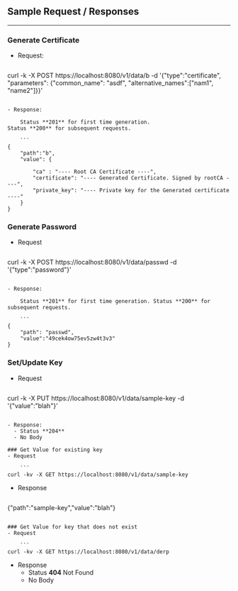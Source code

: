 ## Sample Request / Responses
---
### Generate Certificate

- Request:
    
    ```
curl -k -X POST https://localhost:8080/v1/data/b -d '{"type":"certificate", "parameters": {"common_name": "asdf", "alternative_names":["nam1", "name2"]}}'
```

- Response:

    Status **201** for first time generation.
Status **200** for subsequent requests.

    ```
{
    "path":"b",
    "value": {
        
        "ca" : "---- Root CA Certificate ----",
        "certificate": "---- Generated Certificate. Signed by rootCA ----",
        "private_key": "---- Private key for the Generated certificate ----"
    }
}
```



### Generate Password

- Request

    ```
curl -k -X POST https://localhost:8080/v1/data/passwd -d '{"type":"password"}'
```

- Response:

    Status **201** for first time generation. Status **200** for subsequent requests.

    ```
{
    "path": "passwd",
    "value":"49cek4ow75ev5zw4t3v3"
}
```


### Set/Update Key
- Request
 
    ```
curl -k -X PUT https://localhost:8080/v1/data/sample-key -d '{"value":"blah"}'
```

- Response:
  - Status **204**
  - No Body

### Get Value for existing key
- Request
 
    ```
curl -kv -X GET https://localhost:8080/v1/data/sample-key
```

- Response

    ```
{"path":"sample-key","value":"blah"}
```

### Get Value for key that does not exist
- Request

    ```
curl -kv -X GET https://localhost:8080/v1/data/derp
```

- Response
  - Status **404** Not Found
  - No Body 

